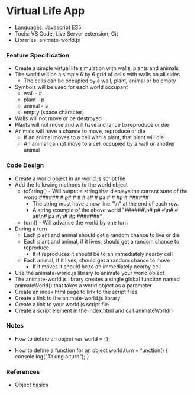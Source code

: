 
# Virtual Life App

* Languages: Javascript ES5
* Tools: VS Code, Live Server extension, Git
* Libraries: animate-world.js

### Feature Specification

* Create a simple virtual life simulation with walls, plants and animals
* The world will be a simple 6 by 6 grid of cells with walls on all sides
	* The cells can be occupied by a wall, plant, animal or be empty
* Symbols will be used for each world occupant
	* wall - #
	* plant - p
	* animal - a
	* empty (space character)
* Walls will not move or be destroyed
* Plants will not move and will have a chance to reproduce or die
* Animals will have a chance to move, reproduce or die
	* If an animal moves to a cell with a plant, that plant will die
	* An animal cannot move to a cell occupied by a wall or another animal

### Code Design

* Create a world object in an world.js script file
* Add the following methods to the world object
	* toString() - Will output a string that displays the current state of the world
			######
			# p# #
			# # a#
			# pa #
			# #p #
			######
		* The string must have a new line "\n" at the end of each row.
		* A string example of the above world
				"######\n# p# #\n# # a#\n# pa #\n# #p #######"
	* turn() - Will advance the world by one turn
* During a turn
	* Each plant and animal should get a random chance to live or die
	* Each plant and animal, if it lives, should get a random chance to reproduce
		* If it reproduces it should be to an immediately nearby cell
	* Each animal, if it lives, should get a random chance to move
		* If it moves it should be to an immediately nearby cell
* Use the animate-world.js library to animate your world object
* The animate-world.js library creates a single global function named animateWorld() that takes a world object as a parameter
* Create an index.html page to link to the script files
* Create a link to the animate-world.js library
* Create a link to your world.js script file
* Create a script element in the index.html and call animateWorld()
		<body>
			<script src="http://brickhousecodecamp.org/educationMaterials/workbenchProjects/phase-i/virtual-life-01-app/animate-world.js"></script>
			<script src="world.js"></script>
			<script>
				animateWorld(world)
			</script>
		</body>

### Notes

* How to define an object
		var world = {};

* How to define a function for an object
		world.turn = function() {
			console.log("Taking a turn");
		}

### References

* [Object basics](http://brickhousecodecamp.org/docs/javascript/developer.mozilla.org/en-US/docs/Learn/JavaScript/Objects/Basics.html)